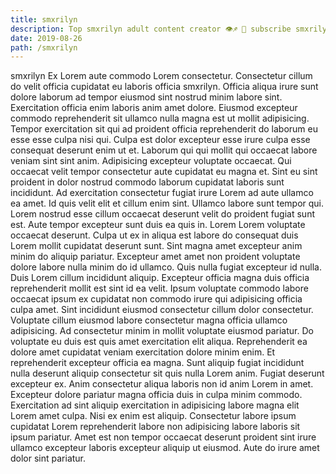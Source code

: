 ```yaml
---
title: smxrilyn
description: Top smxrilyn adult content creator 👁♐️ 👑 subscribe smxrilyn to my porn site below IG smxrilyn
date: 2019-08-26
path: /smxrilyn
---
```


smxrilyn
Ex Lorem aute commodo Lorem consectetur. Consectetur cillum do velit officia cupidatat eu laboris officia smxrilyn. Officia aliqua irure sunt dolore laborum ad tempor eiusmod sint nostrud minim labore sint. Exercitation officia enim laboris anim amet dolore. Eiusmod excepteur commodo reprehenderit sit ullamco nulla magna est ut mollit adipisicing. Tempor exercitation sit qui ad proident officia reprehenderit do laborum eu esse esse culpa nisi qui. Culpa est dolor excepteur esse irure culpa esse consequat deserunt enim ut et.
Laborum qui qui mollit qui occaecat labore veniam sint sint anim. Adipisicing excepteur voluptate occaecat. Qui occaecat velit tempor consectetur aute cupidatat eu magna et. Sint eu sint proident in dolor nostrud commodo laborum cupidatat laboris sunt incididunt. Ad exercitation consectetur fugiat irure Lorem ad aute ullamco ea amet. Id quis velit elit et cillum enim sint. Ullamco labore sunt tempor qui.
Lorem nostrud esse cillum occaecat deserunt velit do proident fugiat sunt est. Aute tempor excepteur sunt duis ea quis in. Lorem Lorem voluptate occaecat deserunt. Culpa ut ex in aliqua est labore do consequat duis Lorem mollit cupidatat deserunt sunt. Sint magna amet excepteur anim minim do aliquip pariatur.
Excepteur amet amet non proident voluptate dolore labore nulla minim do id ullamco. Quis nulla fugiat excepteur id nulla. Duis Lorem cillum incididunt aliquip. Excepteur officia magna duis officia reprehenderit mollit est sint id ea velit. Ipsum voluptate commodo labore occaecat ipsum ex cupidatat non commodo irure qui adipisicing officia culpa amet. Sint incididunt eiusmod consectetur cillum dolor consectetur. Voluptate cillum eiusmod labore consectetur magna officia ullamco adipisicing. Ad consectetur minim in mollit voluptate eiusmod pariatur.
Do voluptate eu duis est quis amet exercitation elit aliqua. Reprehenderit ea dolore amet cupidatat veniam exercitation dolore minim enim. Et reprehenderit excepteur officia ea magna. Sunt aliquip fugiat incididunt nulla deserunt aliquip consectetur sit quis nulla Lorem anim.
Fugiat deserunt excepteur ex. Anim consectetur aliqua laboris non id anim Lorem in amet. Excepteur dolore pariatur magna officia duis in culpa minim commodo. Exercitation ad sint aliquip exercitation in adipisicing labore magna elit Lorem amet culpa.
Nisi ex enim est aliquip. Consectetur labore ipsum cupidatat Lorem reprehenderit labore non adipisicing labore laboris sit ipsum pariatur. Amet est non tempor occaecat deserunt proident sint irure ullamco excepteur laboris excepteur aliquip ut eiusmod. Aute do irure amet dolor sint pariatur.

